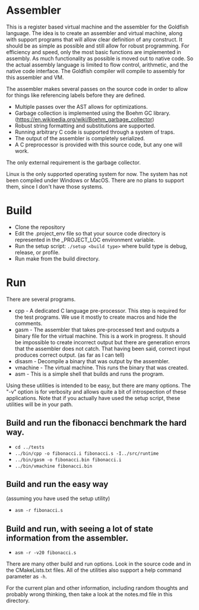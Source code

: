 # Assembler

This is a register based virtual machine and the assembler for the Goldfish language. The idea is to create an assembler and virtual machine, along with support programs that will allow clear definition of any construct. It should be as simple as possible and still allow for robust programming. For efficiency and speed, only the most basic functions are implemented in assembly. As much functionality as possible is moved out to native code. So the actual assembly language is limited to flow control, arithmetic, and the native code interface. The Goldfish compiler will compile to assembly for this assembler and VM.

The assembler makes several passes on the source code in order to allow for things like referencing labels before they are defined.
- Multiple passes over the AST allows for optimizations.
- Garbage collection is implemented using the Boehm GC library. (https://en.wikipedia.org/wiki/Boehm_garbage_collector)
- Robust string formatting and substitutions are supported.
- Running arbitrary C code is supported through a system of traps.
- The output of the assembler is completely serialized.
- A C preprocessor is provided with this source code, but any one will work.

The only external requirement is the garbage collector.

Linux is the only supported operating system for now. The system has not been compiled under Windows or MacOS. There are no plans to support them, since I don't have those systems.

# Build
- Clone the repository
- Edit the .project_env file so that your source code directory is represented in the _PROJECT_LOC environment variable.
- Run the setup script: ```./setup <build type>``` where build type is debug, release, or profile.
- Run make from the build directory.

# Run
There are several programs.
- cpp - A dedicated C language pre-processor. This step is required for the test programs. We use it mostly to create macros and hide the comments.
- gasm - The assembler that takes pre-processed text and outputs a binary file for the virtual machine. This is a work in progress. It should be impossible to create incorrect output but there are generation errors that the assembler does not catch. That having been said, correct input produces correct output. (as far as I can tell)
- disasm - Decompile a binary that was output by the assembler.
- vmachine - The virtual machine. This runs the binary that was created.
- asm - This is a simple shell that builds and runs the program.

Using these utilities is intended to be easy, but there are many options. The "-v" option is for verbosity and allows quite a bit of introspection of these applications. Note that if you actually have used the setup script, these utilities will be in your path.

## Build and run the fibonacci benchmark the hard way.
- ```cd ../tests```
- ```../bin/cpp -o fibonacci.i fibonacci.s -I../src/runtime```
- ```../bin/gasm -o fibonacci.bin fibonacci.i```
- ```../bin/vmachine fibonacci.bin```

## Build and run the easy way
(assuming you have used the setup utility)
- ```asm -r fibonacci.s```

## Build and run, with seeing a lot of state information from the assembler.
- ```asm -r -v20 fibonacci.s```

There are many other build and run options. Look in the source code and in the CMakeLists.txt files. All of the utilities also support a help command parameter as ```-h```.

For the current plan and other information, including random thoughts and probably wrong thinking, then take a look at the notes.md file in this directory.
